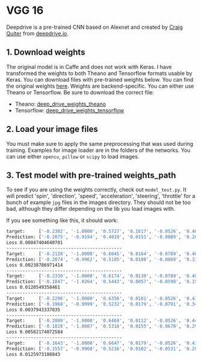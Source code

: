 # VGG 16

Deepdrive is a pre-trained CNN based on Alexnet and created by [Craig Quiter](https://github.com/crizCraig) from [deepdrive.io](http://deepdrive.io/).

## 1. Download weights

The original model is in Caffe and does not work with Keras.
I have transformed the weights to both Theano and Tensorflow formats usable by Keras.
You can download files with pre-trained weights below.
You can find the original weights [here](https://gist.github.com/aiworld/66e69c10c9ec82b299279bc7609544d2).
Weights are backend-specific.
You can either use Theano or Tensorflow.
Be sure to download the correct file:
- Theano: [deep_drive_weights_theano](https://coming-soon.com)
- Tensorflow: [deep_drive_weights_tensorflow](https://coming-soon.com)

## 2. Load your image files

You must make sure to apply the same preprocessing that was used during training.
Examples for image loader are in the folders of the networks.
You can use either `opencv`, `pillow` or `scipy` to load images.

## 3. Test model with pre-trained weights_path

To see if you are using the weights correctly, check out `model_test.py`.
It will predict 'spin', 'direction', 'speed', 'acceleration', 'steering', 'throttle' for a bunch of example `jpg` files in the images directory.
They should not be too bad, although they differ depending on the lib you load images with.

If you see something like this, it should work:

```bash
target:     ['-0.2302', '-1.0000', '0.5727', '0.1617', '-0.0526', '0.4000']
Prediction: ['-0.2075', '-0.9194', '0.4819', '0.0151', '-0.0889', '0.2869']
Loss 0.00847404640701
-------------------------------------------
Target:     ['-0.2128', '-1.0000', '0.6045', '0.0164', '-0.0789', '0.4053']
Prediction: ['-0.2074', '-0.9962', '0.5105', '0.0180', '-0.0869', '0.3319']
Loss 0.00238786971414
-------------------------------------------
Target:     ['-0.2330', '-1.0000', '0.6174', '0.0130', '-0.0789', '0.4090']
Prediction: ['-0.1847', '-1.0264', '0.5443', '0.0057', '-0.0598', '0.1569']
Loss 0.0120549358461
-------------------------------------------
Target:     ['-0.2296', '-1.0000', '0.6356', '0.0181', '-0.0526', '0.4319']
Prediction: ['-0.1968', '-0.9999', '0.5232', '0.0179', '-0.0791', '0.3404']
Loss 0.0037943337835
-------------------------------------------
Target:     ['-0.2080', '-1.0000', '0.6468', '0.0112', '-0.0526', '0.4400']
Prediction: ['-0.1828', '-1.0087', '0.5318', '0.0155', '-0.0670', '0.2959']
Loss 0.00582174072584
-------------------------------------------
Target:     ['-0.1643', '-1.0000', '0.6647', '0.0179', '-0.0526', '0.4399']
Prediction: ['-0.1557', '-0.9968', '0.5216', '0.0102', '-0.0531', '0.2054']
Loss 0.0125973180843
```
